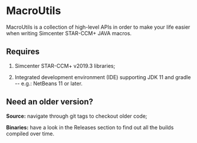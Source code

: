 # MacroUtils

MacroUtils is a collection of high-level APIs in order to make your life easier when writing Simcenter STAR-CCM+ JAVA macros.

## Requires

1. Simcenter STAR-CCM+ v2019.3 libraries;

1. Integrated development environment (IDE) supporting JDK 11 and gradle -- e.g.: NetBeans 11 or later.

## Need an older version?

**Source:** navigate through git tags to checkout older code;

**Binaries:** have a look in the Releases section to find out all the builds compiled over time.
